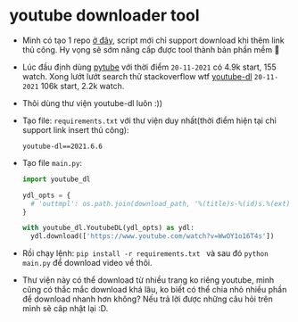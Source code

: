 # youtube downloader tool

- Mình có tạo 1 repo [ở đây](https://github.com/y110t/ydl), script mới chỉ support download khi thêm link thủ công. Hy vọng sẽ sớm nâng cấp được tool thành bản phần mềm :muscle:

- Lúc đầu định dùng [pytube](https://github.com/pytube/pytube) với thời điểm `20-11-2021` có 4.9k start, 155 watch. Xong lướt lướt search thử  stackoverflow wtf [youtube-dl](https://github.com/ytdl-org/youtube-dl) `20-11-2021` 106k start, 2.2k watch.

- Thôi dùng thư viện youtube-dl luôn :))

- Tạo file: `requirements.txt` với thư viện duy nhất(thời điểm hiện tại chỉ support link insert thủ công):

  ```
  youtube-dl==2021.6.6
  ```

- Tạo file `main.py`:

  ```python
  import youtube_dl

  ydl_opts = {
    # 'outtmpl': os.path.join(download_path, '%(title)s-%(id)s.%(ext)s'),
  }

  with youtube_dl.YoutubeDL(ydl_opts) as ydl:
    ydl.download(['https://www.youtube.com/watch?v=WwOY1o16T4s'])
  ```

- Rồi chạy lệnh: `pip install -r requirements.txt ` và sau đó `python main.py` để download video về thôi.

- Thư viện này có thể download từ nhiều trang ko riêng youtube, mình cũng có thắc mắc download khá lâu, ko biết có thể chia nhỏ nhiều phần để download nhanh hơn không? Nếu trả lời được những câu hỏi trên mình sẽ câp nhật lại :D.